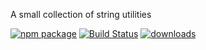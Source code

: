
A small collection of string utilities


[![npm package][npm-image]][npm-url] 
[![Build Status][travis-image]][travis-url] 
[![downloads][downloads-image]][downloads-url] 

[npm-image]:https://img.shields.io/npm/v/kstr.svg
[npm-url]:http://npmjs.org/package/kstr
[travis-image]:https://travis-ci.org/monsterkodi/kstr.svg?branch=master
[travis-url]:https://travis-ci.org/monsterkodi/kstr
[downloads-image]:https://img.shields.io/npm/dm/kstr.svg
[downloads-url]:https://www.npmtrends.com/kstr